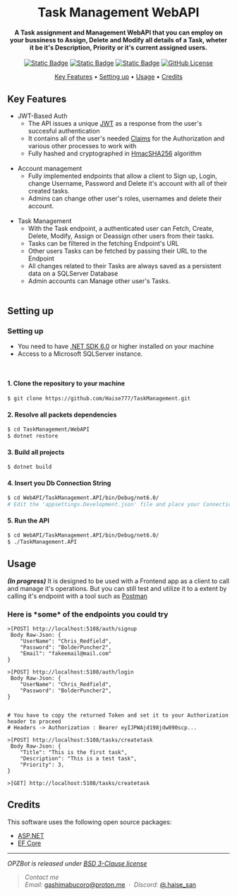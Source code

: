 <h1 align="center">
  <br>
  Task Management WebAPI
  <br>
</h1>

<h4 align="center">A Task assignment and Management WebAPI that you can employ on your bussiness to Assign, Delete and Modify all details of a Task, wheter it be it's Description, Priority or it's current assigned users. </h4>

<div align="center">
  
  <a href="">![Static Badge](https://img.shields.io/badge/ASP.NET-6.0-%233502b8?style=flat-square)</a>
  <a href="">![Static Badge](https://img.shields.io/badge/EF.Core-6.0.33-%237c00ad?style=flat-square)</a>
  <a href="">![Static Badge](https://img.shields.io/badge/DB-SQLServer-%230c00ad?style=flat-square)</a>
  <a href="">![GitHub License](https://img.shields.io/github/license/Haise777/OPZBot?style=flat-square&color=%23a38802)</a>
  
</div>

<p align="center">
  <a href="#key-features">Key Features</a> •
  <a href="#setting-up">Setting up</a> •
  <a href="#usage">Usage</a> •
  <a href="#credits">Credits</a>
</p>

Key Features
----

* JWT-Based Auth
  - The API issues a unique [JWT](https://jwt.io/) as a response from the user's succesful authentication
  - It contains all of the user's needed [Claims](https://learn.microsoft.com/en-us/aspnet/core/security/authorization/claims) for the Authorization and various other processes to work with
  - Fully hashed and cryptographed in [HmacSHA256](https://learn.microsoft.com/en-us/dotnet/api/system.security.cryptography.hmacsha256) algorithm
  <br>
* Account management
  - Fully implemented endpoints that allow a client to Sign up, Login, change Username, Password and Delete it's account with all of their created tasks.
  - Admins can change other user's roles, usernames and delete their account.
  <br>
* Task Management
  - With the Task endpoint, a authenticated user can Fetch, Create, Delete, Modify, Assign or Deassign other users from their tasks.
  - Tasks can be filtered in the fetching Endpoint's URL
  - Other users Tasks can be fetched by passing their URL to the Endpoint
  - All changes related to their Tasks are always saved as a persistent data on a SQLServer Database
  - Admin accounts can Manage other user's Tasks.
  <br>
Setting up
----

<h3>Setting up</h3>  

* You need to have [.NET SDK 6.0](https://dotnet.microsoft.com/en-us/download/dotnet/8.0) or higher installed on your machine
* Access to a Microsoft SQLServer instance.
<br>
<h4>1. Clone the repository to your machine </h4>  

```bash
$ git clone https://github.com/Haise777/TaskManagement.git
```
<h4>2. Resolve all packets dependencies</h4>  

```bash
$ cd TaskManagement/WebAPI
$ dotnet restore
```
<h4>3. Build all projects</h4>  

```bash
$ dotnet build
```
<h4>4. Insert you Db Connection String</h4>  

```bash
$ cd WebAPI/TaskManagement.API/bin/Debug/net6.0/
# Edit the 'appsettings.Development.json' file and place your Connection String in the "TestDb" value.
```
<h4>5. Run the API</h4>  

```bash
$ cd WebAPI/TaskManagement.API/bin/Debug/net6.0/
$ ./TaskManagement.API
```

## Usage

***(In progress)*** It is designed to be used with a Frontend app as a client to call and manage it's operations.
But you can still test and utilize it to a extent by calling it's endpoint with a tool such as [Postman](https://www.postman.com/downloads/)

<h3>Here is *some* of the endpoints you could try</h3>

```
>[POST] http://localhost:5108/auth/signup
 Body Raw-Json: {
    "UserName": "Chris_Redfield",
    "Password": "BolderPuncher2",
    "Email": "fakeemail@mail.com"
}

>[POST] http://localhost:5108/auth/login
 Body Raw-Json: {
    "UserName": "Chris_Redfield",
    "Password": "BolderPuncher2",
}


# You have to copy the returned Token and set it to your Authorization header to proceed
# Headers -> Authorization : Bearer eyIJPWAjd198jdw890scp...

>[POST] http://localhost:5108/tasks/createtask
 Body Raw-Json: {
    "Title": "This is the first task",
    "Description": "This is a test task",
    "Priority": 3,
}

>[GET] http://localhost:5108/tasks/createtask
```

## Credits

This software uses the following open source packages:

- [ASP.NET](https://github.com/dotnet/aspnetcore/tree/main)
- [EF Core](https://github.com/dotnet/efcore)

---
*OPZBot is released under [BSD 3-Clause license](https://opensource.org/license/bsd-3-clause/)*

> *Contact me*\
> *Email:* [gashimabucoro@proton.me](mailto:gashimabucoro@proton.me) &nbsp;&middot;&nbsp;
> *Discord:* [@.haise_san](https://discord.com/users/374337303897702401)
